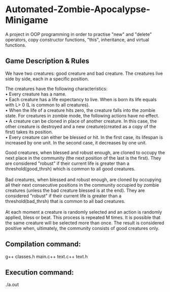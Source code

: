 # Automated-Zombie-Apocalypse-Minigame
A project in OOP programming in order to practise "new" and "delete" operators, copy constructor functions, "this", inheritance, and virtual functions.

## Game Description & Rules
We have two creatures: good creature and bad creature. The creatures live side by side, each in a specific position. 
  
The creatures have the following characteristics:<br/>
• Every creature has a name. <br/>
• Each creature has a life expectancy to live. When is born its life equals with L> 0 (L is common to all creatures).<br/>
• When the life of a creature hits zero, the creature falls into the zombie state. For creatures in zombie mode, the following actions have no effect.<br/>
• A creature can be cloned in place of another creature. In this case, the other creature is destroyed and a new creature(created as a copy of the first) takes its position.<br/>
• Every creature can either be blessed or hit. In the first case, its lifespan is increased by one unit. In the second case, it decreases by one unit.<br/>

  Good creatures, when blessed and robust enough, are cloned to occupy the next place in the community (the next position of the last is the first). They are considered "robust" if their current life is greater than a threshold(good_thrsh) which is common to all good creatures.<br/><br/>
  Bad creatures, when blessed and robust enough, are cloned by occupying all their next consecutive positions in the community occupied by zombie creatures (unless the bad creature blessed is at the end). They are considered "robust" if their current life is greater than a threshold(bad_thrsh) that is common to all bad creatures.<br/><br/>
  At each moment a creature is randomly selected and an action is randomly applied, bless or beat. This process is repeated M times. It is possible that the same creature will be selected more than once. The result is considered positive when, ultimately, the community consists of good creatures only.

## Compilation command: 
  g++ classes.h main.c++ text.c++ text.h
  
## Execution command:	
./a.out
